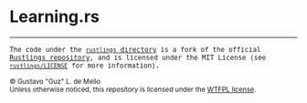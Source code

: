 # Learning.rs

---

<samp><small>
The code under the <a href="./rustlings"><code>rustlings</code> directory</a> is
a fork of the official <a href="https://github.com/rust-lang/rustlings">Rustlings
repository</a>, and is licensed under the MIT License (see <a href="./rustlings/LICENSE">
<code>rustlings/LICENSE</code><a/> for more information).

&copy; Gustavo "Guz" L. de Mello <br/>
Unless otherwise noticed, this repository is licensed under the <a href="./LICENSE">
WTFPL license</a>.
</small></samp>

